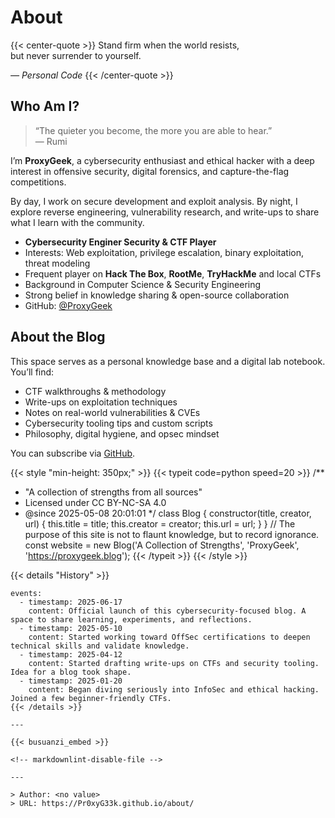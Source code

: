 # About


{{< center-quote >}}
Stand firm when the world resists,  
but never surrender to yourself.

_— Personal Code_
{{< /center-quote >}}

## Who Am I?

> “The quieter you become, the more you are able to hear.”  
> — Rumi

I’m **ProxyGeek**, a cybersecurity enthusiast and ethical hacker with a deep interest in offensive security, digital forensics, and capture-the-flag competitions.

By day, I work on secure development and exploit analysis. By night, I explore reverse engineering, vulnerability research, and write-ups to share what I learn with the community.

- **Cybersecurity Enginer Security & CTF Player**
- Interests: Web exploitation, privilege escalation, binary exploitation, threat modeling
- Frequent player on **Hack The Box**, **RootMe**, **TryHackMe**  and local CTFs
- Background in Computer Science & Security Engineering
- Strong belief in knowledge sharing & open-source collaboration
- GitHub: [@ProxyGeek](https://github.com/Pr0xyG33k)

## About the Blog

This space serves as a personal knowledge base and a digital lab notebook. You’ll find:

- CTF walkthroughs & methodology
- Write-ups on exploitation techniques
- Notes on real-world vulnerabilities & CVEs
- Cybersecurity tooling tips and custom scripts
- Philosophy, digital hygiene, and opsec mindset

You can subscribe via [GitHub](https://github.com/Pr0xyG33k/hugo-blog).

{{< style "min-height: 350px;" >}}
{{< typeit code=python speed=20 >}}
/**
 * "A collection of strengths from all sources"
 * Licensed under CC BY-NC-SA 4.0
 * @since 2025-05-08 20:01:01
 */
class Blog {
  constructor(title, creator, url) {
    this.title = title;
    this.creator = creator;
    this.url = url;
  }
}
// The purpose of this site is not to flaunt knowledge, but to record ignorance.
const website = new Blog('A Collection of Strengths', 'ProxyGeek', 'https://proxygeek.blog');
{{< /typeit >}}
{{< /style >}}

{{< details "History" >}}
```timeline {reverse=true, animation=true, height="230px"}
events:
  - timestamp: 2025-06-17
    content: Official launch of this cybersecurity-focused blog. A space to share learning, experiments, and reflections.
  - timestamp: 2025-05-10
    content: Started working toward OffSec certifications to deepen technical skills and validate knowledge.
  - timestamp: 2025-04-12
    content: Started drafting write-ups on CTFs and security tooling. Idea for a blog took shape.
  - timestamp: 2025-01-20
    content: Began diving seriously into InfoSec and ethical hacking. Joined a few beginner-friendly CTFs.
{{< /details >}}

---

{{< busuanzi_embed >}}

<!-- markdownlint-disable-file -->

---

> Author: <no value>  
> URL: https://Pr0xyG33k.github.io/about/  

